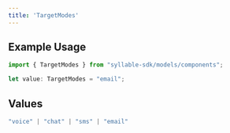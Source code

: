 ```yaml
---
title: 'TargetModes'
---
```


## Example Usage

```typescript
import { TargetModes } from "syllable-sdk/models/components";

let value: TargetModes = "email";
```

## Values

```typescript
"voice" | "chat" | "sms" | "email"
```
